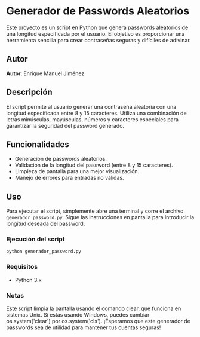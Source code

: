 # Generador de Passwords Aleatorios

Este proyecto es un script en Python que genera passwords aleatorios de una longitud especificada por el usuario. El objetivo es proporcionar una herramienta sencilla para crear contraseñas seguras y difíciles de adivinar.

## Autor
__Autor__: Enrique Manuel Jiménez

## Descripción

El script permite al usuario generar una contraseña aleatoria con una longitud especificada entre 8 y 15 caracteres. Utiliza una combinación de letras minúsculas, mayúsculas, números y caracteres especiales para garantizar la seguridad del password generado.

## Funcionalidades

- Generación de passwords aleatorios.
- Validación de la longitud del password (entre 8 y 15 caracteres).
- Limpieza de pantalla para una mejor visualización.
- Manejo de errores para entradas no válidas.

## Uso

Para ejecutar el script, simplemente abre una terminal y corre el archivo `generador_password.py`. Sigue las instrucciones en pantalla para introducir la longitud deseada del password.

### Ejecución del script

```bash
python generador_password.py
```

### Requisitos

* Python 3.x

### Notas

Este script limpia la pantalla usando el comando clear, que funciona en sistemas Unix. Si estás usando Windows, puedes cambiar os.system('clear') por os.system('cls').
¡Esperamos que este generador de passwords sea de utilidad para mantener tus cuentas seguras!
